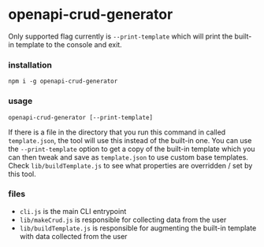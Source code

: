 # openapi-crud-generator

Only supported flag currently is `--print-template` which will print the built-in template to the console and exit.

### installation

```shell
npm i -g openapi-crud-generator
```

### usage

```shell
openapi-crud-generator [--print-template]
```

If there is a file in the directory that you run this command in called `template.json`, the tool will use this instead of the built-in one. You can use the `--print-template` option to get a copy of the built-in template which you can then tweak and save as `template.json` to use custom base templates. Check `lib/buildTemplate.js` to see what properties are overridden / set by this tool.

### files

- `cli.js` is the main CLI entrypoint
- `lib/makeCrud.js` is responsible for collecting data from the user
- `lib/buildTemplate.js` is responsible for augmenting the built-in template with data collected from the user
